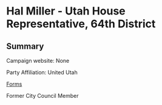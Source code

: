 # Hal Miller - Utah House Representative, 64th District


## Summary

Campaign website: None

Party Affiliation: United Utah

[Forms](/forms/DOC_H64_Hal_Miller.pdf)

Former City Council Member


[1]:http://www.provocitycouncil.com/2015/12/and-finally-hal-miller.html
